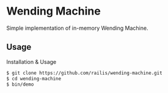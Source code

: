 # Wending Machine
Simple implementation of in-memory Wending Machine.

## Usage
Installation & Usage
```bash
$ git clone https://github.com/railis/wending-machine.git
$ cd wending-machine
$ bin/demo
```
